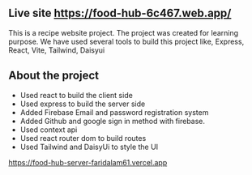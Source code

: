 ## Live site https://food-hub-6c467.web.app/

This is a recipe website project. The project was created for learning purpose. We have used several tools to build this project like, Express, React, Vite, Tailwind, Daisyui

## About the project

- Used react to build the client side
- Used express to build the server side
- Added Firebase Email and password registration system
- Added Github and google sign in method with firebase.
- Used context api
- Used react router dom to build routes
- Used Tailwind and DaisyUi to style the UI

https://food-hub-server-faridalam61.vercel.app
